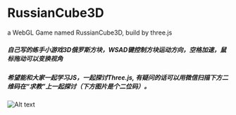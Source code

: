 # RussianCube3D
a WebGL Game named RussianCube3D, build by three.js
##### 自己写的练手小游戏3D俄罗斯方块，WSAD键控制方块运动方向，空格加速，鼠标拖动可以变换视角
##### 希望能和大家一起学习JS，一起探讨Three.js, 有疑问的话可以用微信扫描下方二维码在“求教”上一起探讨（下方图片是个二位码）。



![Alt text](http://shishusaiwaitest.qiniudn.com/votefreely/热门投票头图/微信图片_20170503175552.jpg "Optional title")
